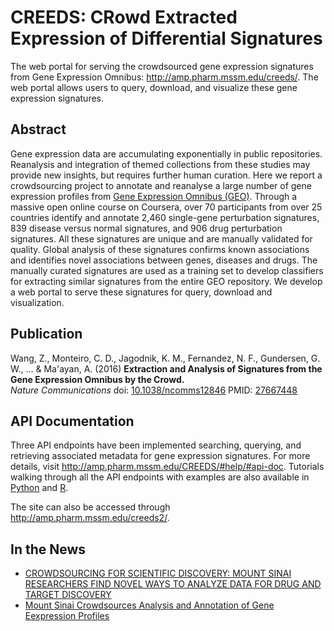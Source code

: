 # CREEDS: CRowd Extracted Expression of Differential Signatures
The web portal for serving the crowdsourced gene expression signatures from Gene Expression Omnibus: http://amp.pharm.mssm.edu/creeds/. The web portal allows users to query, download, and visualize these gene expression signatures.

## Abstract
Gene expression data are accumulating exponentially in public repositories. Reanalysis and integration of themed collections from these studies may provide new insights, but requires further human curation. Here we report a crowdsourcing project to annotate and reanalyse a large number of gene expression profiles from [Gene Expression Omnibus (GEO)](https://www.ncbi.nlm.nih.gov/geo/). Through a massive open online course on Coursera, over 70 participants from over 25 countries identify and annotate 2,460 single-gene perturbation signatures, 839 disease versus normal signatures, and 906 drug perturbation signatures. All these signatures are unique and are manually validated for quality. Global analysis of these signatures confirms known associations and identifies novel associations between genes, diseases and drugs. The manually curated signatures are used as a training set to develop classifiers for extracting similar signatures from the entire GEO repository. We develop a web portal to serve these signatures for query, download and visualization.

## Publication
Wang, Z., Monteiro, C. D., Jagodnik, K. M., Fernandez, N. F., Gundersen, G. W., ... & Ma'ayan, A. (2016) **Extraction and Analysis of Signatures from the Gene Expression Omnibus by the Crowd.**    
_Nature Communications_ doi: [10.1038/ncomms12846](http://dx.doi.org/10.1038/ncomms12846) PMID: [27667448](https://www.ncbi.nlm.nih.gov/pubmed/27667448)

## API Documentation
Three API endpoints have been implemented searching, querying, and retrieving associated metadata for gene expression signatures. For more details, visit http://amp.pharm.mssm.edu/CREEDS/#help/#api-doc.
Tutorials walking through all the API endpoints with examples are also available in [Python](http://nbviewer.jupyter.org/github/maayanlab/creeds/blob/master/Example_API_usage.ipynb) and [R](http://rpubs.com/wangz10/177826).

The site can also be accessed through http://amp.pharm.mssm.edu/creeds2/.

## In the News
- [CROWDSOURCING FOR SCIENTIFIC DISCOVERY: MOUNT SINAI RESEARCHERS FIND NOVEL WAYS TO ANALYZE DATA FOR DRUG AND TARGET DISCOVERY](http://www.newswise.com/articles/crowdsourcing-for-scientific-discovery-mount-sinai-researchers-find-novel-ways-to-analyze-data-for-drug-and-target-discovery)
- [Mount Sinai Crowdsources Analysis and Annotation of Gene Eexpression Profiles](http://www.clinicalomics.com/articles/mount-sinai-crowdsources-analysis-and-annotation-of-gene-expression-profiles/766)
